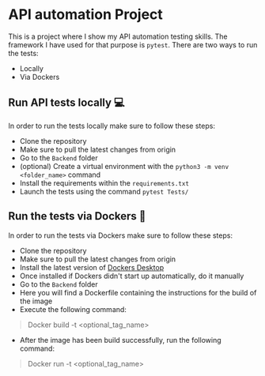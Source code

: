 # API automation Project
This is a project where I show my API automation testing skills. 
The framework I have used for that purpose is `pytest`.
There are two ways to run the tests:

* Locally
* Via Dockers


## Run API tests locally :computer:
In order to run the tests locally make sure to follow these steps:
- Clone the repository 
- Make sure to pull the latest changes from origin
- Go to the `Backend` folder
- (optional) Create a virtual environment with the `python3 -m venv <folder_name>` command
- Install the requirements within the `requirements.txt`
- Launch the tests using the command `pytest Tests/`


## Run the tests via Dockers :whale: 

In order to run the tests via Dockers make sure to follow these steps:
- Clone the repository 
- Make sure to pull the latest changes from origin
- Install the latest version of [Dockers Desktop](https://www.docker.com/products/docker-desktop)
- Once installed if Dockers didn't start up automatically, do it manually
- Go to the `Backend` folder
- Here you will find a Dockerfile containing the instructions for the build of the image
- Execute the following command:
> Docker build -t <optional_tag_name>
- After the image has been build successfully, run the following command:
> Docker run -t <optional_tag_name>
